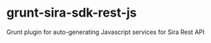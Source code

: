 grunt-sira-sdk-rest-js
===========================

Grunt plugin for auto-generating Javascript services for Sira Rest API
